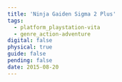 ```yaml
---
title: 'Ninja Gaiden Sigma 2 Plus'
tags:
  - platform_playstation-vita
  - genre_action-adventure
digital: false
physical: true
guide: false
pending: false
date: 2015-08-20
---
```

